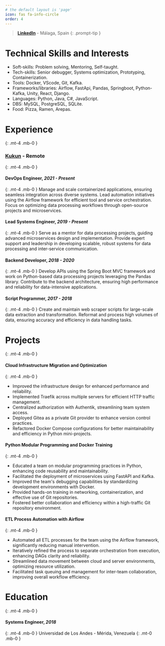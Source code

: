```yaml
---
# the default layout is 'page'
icon: fas fa-info-circle
order: 4
---
```


<!-- markdownlint-capture -->
<!-- markdownlint-disable -->
> [**LinkedIn**](https://www.linkedin.com/in/miguelomp) - Málaga, Spain
{: .prompt-tip }

# Technical Skills and Interests

- Soft-skills: Problem solving, Mentoring, Self-taught.
- Tech-skills: Senior debugger, Systems optimization, Prototyping, Containerization.
- Tools: Docker, VScode, Git, Kafka.
- Frameworks/libraries: Airflow, FastApi, Pandas, Springboot, Python-Kafka, Unity, React, Django.
- Languages: Python, Java, C#, JavaScript.
- DBS: MySQL, PostgreSQL, SQLite.
- Food: Pizza, Ramen, Arepas.

# Experience
{: .mt-4 .mb-0 }
### [**Kukun**](https://www.linkedin.com/company/kukun) - Remote
{: .mt-4 .mb-0 }
#### DevOps Engineer, *2021 - Present*
{: .mt-4 .mb-0 }
Manage and scale containerized applications, ensuring seamless integration across diverse systems. Lead automation initiatives using the Airflow framework for efficient tool and service orchestration. Focus on optimizing data processing workflows through open-source projects and microservices.
#### Lead Systems Engineer, *2019 - Present*
{: .mt-4 .mb-0 }
Serve as a mentor for data processing projects, guiding advanced microservices design and implementation. Provide expert support and leadership in developing scalable, robust systems for data processing and inter-service communication.
#### Backend Developer, *2018 - 2020*
{: .mt-4 .mb-0 }
Develop APIs using the Spring Boot MVC framework and work on Python-based data processing projects leveraging the Pandas library. Contribute to the backend architecture, ensuring high performance and reliability for data-intensive applications.
#### Script Programmer, *2017 - 2018*
{: .mt-4 .mb-0 }
Create and maintain web scraper scripts for large-scale data extraction and transformation. Reformat and process high volumes of data, ensuring accuracy and efficiency in data handling tasks.

# Projects
{: .mt-4 .mb-0 }
#### Cloud Infrastructure Migration and Optimization
{: .mt-4 .mb-0 }
- Improved the infrastructure design for enhanced performance and reliability.
- Implemented Traefik across multiple servers for efficient HTTP traffic management.
- Centralized authorization with Authentik, streamlining team system access.
- Deployed Gitea as a private Git provider to enhance version control practices.
- Refactored Docker Compose configurations for better maintainability and efficiency in Python mini-projects.

#### Python Modular Programming and Docker Training
{: .mt-4 .mb-0 }
- Educated a team on modular programming practices in Python, enhancing code reusability and maintainability.
- Facilitated the deployment of microservices using FastAPI and Kafka.
- Improved the team's debugging capabilities by standardizing development environments with Docker.
- Provided hands-on training in networking, containerization, and effective use of Git repositories.
- Fostered better collaboration and efficiency within a high-traffic Git repository environment.

#### ETL Process Automation with Airflow
{: .mt-4 .mb-0 }
- Automated all ETL processes for the team using the Airflow framework, significantly reducing manual intervention.
- Iteratively refined the process to separate orchestration from execution, enhancing DAGs clarity and reliability.
- Streamlined data movement between cloud and server environments, optimizing resource utilization.
- Facilitated task queuing and management for inter-team collaboration, improving overall workflow efficiency.



# Education
{: .mt-4 .mb-0 }
#### **Systems Engineer**, *2018*
{: .mt-4 .mb-0 }
Universidad de Los Andes - Mérida, Venezuela
{: .mt-0 .mb-0 }
<!-- markdownlint-restore -->
